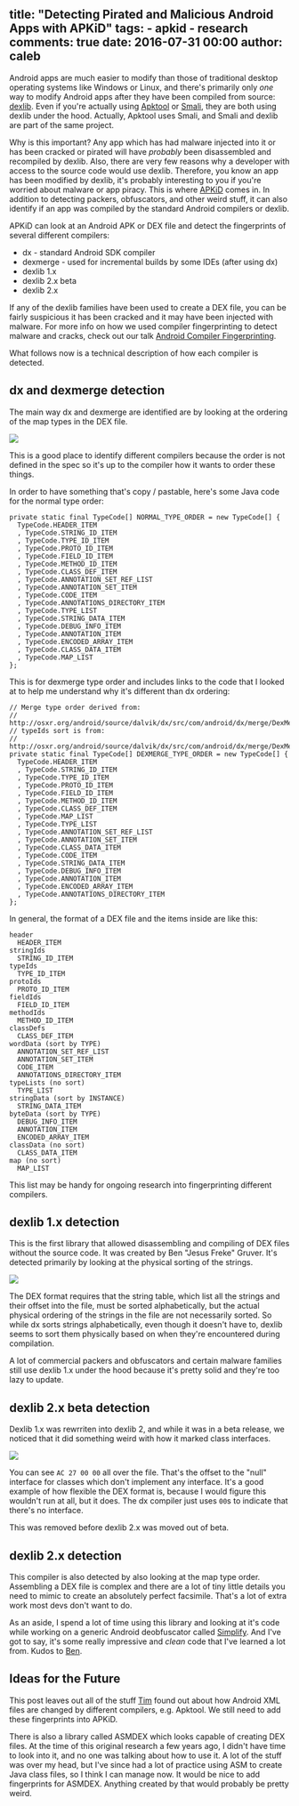 title: "Detecting Pirated and Malicious Android Apps with APKiD"
tags:
	- apkid
	- research
comments: true
date: 2016-07-31 00:00
author: caleb
---

Android apps are much easier to modify than those of traditional desktop operating systems like Windows or Linux, and there's primarily only _one_ way to modify Android apps after they have been compiled from source: [dexlib](https://mvnrepository.com/artifact/org.smali/dexlib2). Even if you're actually using [Apktool](https://ibotpeaches.github.io/Apktool/) or [Smali](https://github.com/JesusFreke/smali), they are both using dexlib under the hood. Actually, Apktool uses Smali, and Smali and dexlib are part of the same project.

Why is this important? Any app which has had malware injected into it or has been cracked or pirated will have *probably* been disassembled and recompiled by dexlib. Also, there are very few reasons why a developer with access to the source code would use dexlib. Therefore, you know an app has been modified by dexlib, it's probably interesting to you if you're worried about malware or app piracy. This is where [APKiD](https://github.com/rednaga/APKiD) comes in. In addition to detecting packers, obfuscators, and other weird stuff, it can also identify if an app was compiled by the standard Android compilers or dexlib.
<!-- more -->

APKiD can look at an Android APK or DEX file and detect the fingerprints of several different compilers:

* dx - standard Android SDK compiler
* dexmerge - used for incremental builds by some IDEs (after using dx)
* dexlib 1.x
* dexlib 2.x beta
* dexlib 2.x

If any of the dexlib families have been used to create a DEX file, you can be fairly suspicious it has been cracked and it may have been injected with malware. For more info on how we used compiler fingerprinting to detect malware and cracks, check out our talk [Android Compiler Fingerprinting](/2016/07/30/2016-07-30_apkid_and_android_compiler_fingerprinting/).

What follows now is a technical description of how each compiler is detected.

## dx and dexmerge detection

The main way dx and dexmerge are identified are by looking at the ordering of the map types in the DEX file.

![](/images/detecting_pirated_and_malicious_android_apps_with_apkid/abnormal_type_order.png)

This is a good place to identify different compilers because the order is not defined in the spec so it's up to the compiler how it wants to order these things.

In order to have something that's copy / pastable, here's some Java code for the normal type order:

```
private static final TypeCode[] NORMAL_TYPE_ORDER = new TypeCode[] {  TypeCode.HEADER_ITEM  , TypeCode.STRING_ID_ITEM  , TypeCode.TYPE_ID_ITEM  , TypeCode.PROTO_ID_ITEM  , TypeCode.FIELD_ID_ITEM  , TypeCode.METHOD_ID_ITEM  , TypeCode.CLASS_DEF_ITEM  , TypeCode.ANNOTATION_SET_REF_LIST  , TypeCode.ANNOTATION_SET_ITEM  , TypeCode.CODE_ITEM  , TypeCode.ANNOTATIONS_DIRECTORY_ITEM  , TypeCode.TYPE_LIST  , TypeCode.STRING_DATA_ITEM  , TypeCode.DEBUG_INFO_ITEM  , TypeCode.ANNOTATION_ITEM  , TypeCode.ENCODED_ARRAY_ITEM  , TypeCode.CLASS_DATA_ITEM  , TypeCode.MAP_LIST};
```

This is for dexmerge type order and includes links to the code that I looked at to help me understand why it's different than dx ordering:

```// Merge type order derived from:// http://osxr.org/android/source/dalvik/dx/src/com/android/dx/merge/DexMerger.java#0111// typeIds sort is from:// http://osxr.org/android/source/dalvik/dx/src/com/android/dx/merge/DexMerger.java#0904private static final TypeCode[] DEXMERGE_TYPE_ORDER = new TypeCode[] {  TypeCode.HEADER_ITEM  , TypeCode.STRING_ID_ITEM  , TypeCode.TYPE_ID_ITEM  , TypeCode.PROTO_ID_ITEM  , TypeCode.FIELD_ID_ITEM  , TypeCode.METHOD_ID_ITEM  , TypeCode.CLASS_DEF_ITEM  , TypeCode.MAP_LIST  , TypeCode.TYPE_LIST  , TypeCode.ANNOTATION_SET_REF_LIST  , TypeCode.ANNOTATION_SET_ITEM  , TypeCode.CLASS_DATA_ITEM  , TypeCode.CODE_ITEM  , TypeCode.STRING_DATA_ITEM  , TypeCode.DEBUG_INFO_ITEM  , TypeCode.ANNOTATION_ITEM  , TypeCode.ENCODED_ARRAY_ITEM  , TypeCode.ANNOTATIONS_DIRECTORY_ITEM};
```

In general, the format of a DEX file and the items inside are like this:

```
header  HEADER_ITEMstringIds  STRING_ID_ITEMtypeIds  TYPE_ID_ITEMprotoIds  PROTO_ID_ITEMfieldIds  FIELD_ID_ITEMmethodIds  METHOD_ID_ITEMclassDefs  CLASS_DEF_ITEMwordData (sort by TYPE)  ANNOTATION_SET_REF_LIST  ANNOTATION_SET_ITEM  CODE_ITEM  ANNOTATIONS_DIRECTORY_ITEMtypeLists (no sort)  TYPE_LISTstringData (sort by INSTANCE)  STRING_DATA_ITEMbyteData (sort by TYPE)  DEBUG_INFO_ITEM  ANNOTATION_ITEM  ENCODED_ARRAY_ITEMclassData (no sort)  CLASS_DATA_ITEMmap (no sort)  MAP_LIST
```

This list may be handy for ongoing research into fingerprinting different compilers.

## dexlib 1.x detection

This is the first library that allowed disassembling and compiling of DEX files without the source code. It was created by Ben "Jesus Freke" Gruver. It's detected primarily by looking at the physical sorting of the strings.

![](/images/detecting_pirated_and_malicious_android_apps_with_apkid/abnormal_string_sort.png)

The DEX format requires that the string table, which list all the strings and their offset into the file, must be sorted alphabetically, but the actual physical ordering of the strings in the file are not necessarily sorted. So while dx sorts strings alphabetically, even though it doesn't have to, dexlib seems to sort them physically based on when they're encountered during compilation.

A lot of commercial packers and obfuscators and certain malware families still use dexlib 1.x under the hood because it's pretty solid and they're too lazy to update.

## dexlib 2.x beta detection

Dexlib 1.x was rewrriten into dexlib 2, and while it was in a beta release, we noticed that it did something weird with how it marked class interfaces.

![](/images/detecting_pirated_and_malicious_android_apps_with_apkid/abnormal_class_interfaces.png)

You can see `AC 27 00 00` all over the file. That's the offset to the "null" interface for classes which don't implement any interface. It's a good example of how flexible the DEX format is, because I would figure this wouldn't run at all, but it does. The dx compiler just uses `00`s to indicate that there's no interface.

This was removed before dexlib 2.x was moved out of beta.

## dexlib 2.x detection

This compiler is also detected by also looking at the map type order. Assembling a DEX file is complex and there are a lot of tiny little details you need to mimic to create an absolutely perfect facsimile. That's a lot of extra work most devs don't want to do.

As an aside, I spend a lot of time using this library and looking at it's code while working on a generic Android deobfuscator called [Simplify](https://travis-ci.org/CalebFenton/simplify). And I've got to say, it's some really impressive and _clean_ code that I've learned a lot from. Kudos to [Ben](https://github.com/JesusFreke).


## Ideas for the Future

This post leaves out all of the stuff [Tim](https://github.com/strazzere) found out about how Android XML files are changed by different compilers, e.g. Apktool. We still need to add these fingerprints into APKiD.

There is also a library called ASMDEX which looks capable of creating DEX files. At the time of this original research a few years ago, I didn't have time to look into it, and no one was talking about how to use it. A lot of the stuff was over my head, but I've since had a lot of practice using ASM to create Java class files, so I think I can manage now. It would be nice to add fingerprints for ASMDEX. Anything created by that would probably be pretty weird.